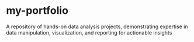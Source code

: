 # my-portfolio
A repository of hands-on data analysis projects, demonstrating expertise in data manipulation, visualization, and reporting for actionable insights
